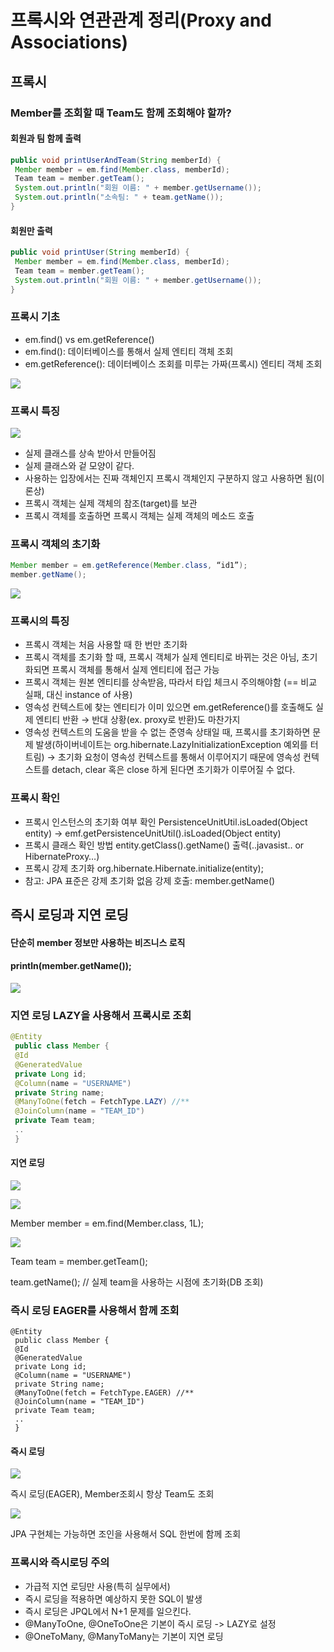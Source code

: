 # 프록시와 연관관계 정리(Proxy and Associations)

## 프록시

### Member를 조회할 때 Team도 함께 조회해야 할까?

#### 회원과 팀 함께 출력

```java
public void printUserAndTeam(String memberId) {
 Member member = em.find(Member.class, memberId);
 Team team = member.getTeam();
 System.out.println("회원 이름: " + member.getUsername());
 System.out.println("소속팀: " + team.getName());
}
```

#### 회원만 출력

```java
public void printUser(String memberId) {
 Member member = em.find(Member.class, memberId);
 Team team = member.getTeam();
 System.out.println("회원 이름: " + member.getUsername());
}
```

### 프록시 기초

* em.find() vs em.getReference()
* em.find(): 데이터베이스를 통해서 실제 엔티티 객체 조회
* em.getReference(): 데이터베이스 조회를 미루는 가짜(프록시) 엔티티 객체 조회

![](<../.gitbook/assets/image (30) (1).png>)

### 프록시 특징

![](<../.gitbook/assets/image (39).png>)

* 실제 클래스를 상속 받아서 만들어짐
* 실제 클래스와 겉 모양이 같다.
* 사용하는 입장에서는 진짜 객체인지 프록시 객체인지 구분하지 않고 사용하면 됨(이론상)
* 프록시 객체는 실제 객체의 참조(target)를 보관
* 프록시 객체를 호출하면 프록시 객체는 실제 객체의 메소드 호출

### 프록시 객체의 초기화

```java
Member member = em.getReference(Member.class, “id1”);
member.getName();
```

![](<../.gitbook/assets/image (13) (1).png>)

### 프록시의 특징

* 프록시 객체는 처음 사용할 때 한 번만 초기화
* 프록시 객체를 초기화 할 때, 프록시 객체가 실제 엔티티로 바뀌는 것은 아님, 초기화되면 프록시 객체를 통해서 실제 엔티티에 접근 가능
* 프록시 객체는 원본 엔티티를 상속받음, 따라서 타입 체크시 주의해야함 (== 비교 실패, 대신 instance of 사용)
* 영속성 컨텍스트에 찾는 엔티티가 이미 있으면 em.getReference()를 호출해도 실제 엔티티 반환 → 반대 상황(ex. proxy로 반환)도 마찬가지
* 영속성 컨텍스트의 도움을 받을 수 없는 준영속 상태일 때, 프록시를 초기화하면 문제 발생(하이버네이트는 org.hibernate.LazyInitializationException 예외를 터트림) → 초기화 요청이 영속성 컨텍스트를 통해서 이루어지기 때문에 영속성 컨텍스트를 detach, clear 혹은 close 하게 된다면 초기화가 이루어질 수 없다.

### 프록시 확인

* 프록시 인스턴스의 초기화 여부 확인 PersistenceUnitUtil.isLoaded(Object entity) → emf.getPersistenceUnitUtil().isLoaded(Object entity)
* 프록시 클래스 확인 방법 entity.getClass().getName() 출력(..javasist.. or HibernateProxy…)
* 프록시 강제 초기화 org.hibernate.Hibernate.initialize(entity);
* 참고: JPA 표준은 강제 초기화 없음 강제 호출: member.getName()

## 즉시 로딩과 지연 로딩

#### 단순히 member 정보만 사용하는 비즈니스 로직&#x20;

#### println(member.getName());

![](<../.gitbook/assets/image (33) (1).png>)

### 지연 로딩 LAZY을 사용해서 프록시로 조회

```java
@Entity
 public class Member {
 @Id
 @GeneratedValue
 private Long id;
 @Column(name = "USERNAME")
 private String name;
 @ManyToOne(fetch = FetchType.LAZY) //**
 @JoinColumn(name = "TEAM_ID")
 private Team team;
 ..
 }
```

#### 지연 로딩

![](<../.gitbook/assets/image (17) (1) (1) (1).png>)

![](<../.gitbook/assets/image (6).png>)

Member member = em.find(Member.class, 1L);

![](<../.gitbook/assets/image (31) (1) (1).png>)

Team team = member.getTeam();&#x20;

team.getName(); // 실제 team을 사용하는 시점에 초기화(DB 조회)

### 즉시 로딩 EAGER를 사용해서 함께 조회

```
@Entity
 public class Member {
 @Id
 @GeneratedValue
 private Long id;
 @Column(name = "USERNAME")
 private String name;
 @ManyToOne(fetch = FetchType.EAGER) //**
 @JoinColumn(name = "TEAM_ID")
 private Team team;
 ..
 }
```

#### 즉시 로딩

![](<../.gitbook/assets/image (32) (1) (1).png>)

즉시 로딩(EAGER), Member조회시 항상 Team도 조회

![](<../.gitbook/assets/image (21) (1) (1).png>)

JPA 구현체는 가능하면 조인을 사용해서 SQL 한번에 함께 조회

### 프록시와 즉시로딩 주의

* 가급적 지연 로딩만 사용(특히 실무에서)
* 즉시 로딩을 적용하면 예상하지 못한 SQL이 발생
* 즉시 로딩은 JPQL에서 N+1 문제를 일으킨다.
* @ManyToOne, @OneToOne은 기본이 즉시 로딩 -> LAZY로 설정
* @OneToMany, @ManyToMany는 기본이 지연 로딩
